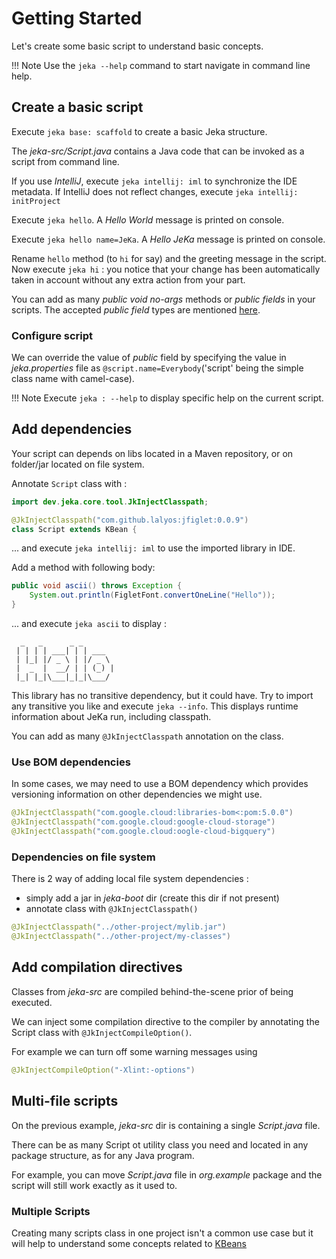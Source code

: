 # Getting Started

Let's create some basic script to understand basic concepts.

!!! Note
    Use the `jeka --help` command to start navigate in command line help.

## Create a basic script

Execute `jeka base: scaffold` to create a basic Jeka structure.

The *jeka-src/Script.java* contains a Java code that can be invoked as a script from command line.

If you use *IntelliJ*, execute `jeka intellij: iml` to synchronize the IDE metadata. 
If IntelliJ does not reflect changes, execute `jeka intellij: initProject`

Execute `jeka hello`. A *Hello World* message is printed on console.

Execute `jeka hello name=JeKa`. A *Hello JeKa* message is printed on console.

Rename `hello`  method (to `hi` for say) and the greeting message in the script.
Now execute `jeka hi` : you notice that your change has been automatically taken in account 
without any extra action from your part.

You can add as many *public void no-args* methods or *public fields* in your scripts.
The accepted *public field* types are mentioned [here](https://picocli.info/#_built_in_types).

### Configure script

We can override the value of *public* field by specifying the value in *jeka.properties* 
file as `@script.name=Everybody`('script' being the simple class name with camel-case).

!!! Note
    Execute `jeka : --help` to display specific help on the current script.

## Add dependencies

Your script can depends on libs located in a Maven repository, or on folder/jar located on file system.

Annotate `Script` class with  :
```java
import dev.jeka.core.tool.JkInjectClasspath;

@JkInjectClasspath("com.github.lalyos:jfiglet:0.0.9")
class Script extends KBean {
```
... and execute `jeka intellij: iml` to use the imported library in IDE.

Add a method with following body:
```java
public void ascii() throws Exception {
    System.out.println(FigletFont.convertOneLine("Hello"));
}
```
... and execute `jeka ascii` to display :
```
  _   _      _ _       
 | | | | ___| | | ___  
 | |_| |/ _ \ | |/ _ \ 
 |  _  |  __/ | | (_) |
 |_| |_|\___|_|_|\___/ 
```
This library has no transitive dependency, but it could have. Try to import any transitive you like 
and execute `jeka --info`. This displays runtime information about JeKa run, including classpath.

You can add as many `@JkInjectClasspath` annotation on the class.

### Use BOM dependencies

In some cases, we may need to use a BOM dependency which provides versioning information on other dependencies we might use.

```java
@JkInjectClasspath("com.google.cloud:libraries-bom<:pom:5.0.0")
@JkInjectClasspath("com.google.cloud:google-cloud-storage")
@JkInjectClasspath("com.google.cloud:oogle-cloud-bigquery")
```

### Dependencies on file system

There is 2 way of adding local file system dependencies :

  - simply add a jar in *jeka-boot* dir (create this dir if not present)
  - annotate class with `@JkInjectClasspath()`

```java
@JkInjectClasspath("../other-project/mylib.jar")
@JkInjectClasspath("../other-project/my-classes")
```

## Add compilation directives

Classes from *jeka-src* are compiled behind-the-scene prior of being executed.

We can inject some compilation directive to the compiler by annotating the Script class 
with `@JkInjectCompileOption()`. 

For example we can turn off some warning messages using 
```java
@JkInjectCompileOption("-Xlint:-options")
```

## Multi-file scripts

On the previous example, *jeka-src* dir is containing a single *Script.java* file.

There can be as many Script ot utility class you need and located in any package structure, as 
for any Java program.

For example, you can move *Script.java* file in *org.example* package and the script 
will still work exactly as it used to.

### Multiple Scripts

Creating many scripts class in one project isn't a common use case but it will help to understand 
some concepts related to [KBeans](reference/kbeans.md)
